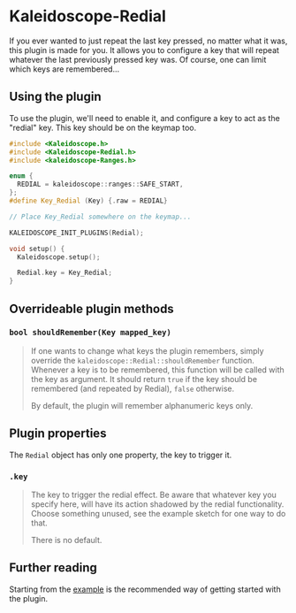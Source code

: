 # Kaleidoscope-Redial

If you ever wanted to just repeat the last key pressed, no matter what it was,
this plugin is made for you. It allows you to configure a key that will repeat
whatever the last previously pressed key was. Of course, one can limit which
keys are remembered...

## Using the plugin

To use the plugin, we'll need to enable it, and configure a key to act as the
"redial" key. This key should be on the keymap too.

```c++
#include <Kaleidoscope.h>
#include <Kaleidoscope-Redial.h>
#include <kaleidoscope-Ranges.h>

enum {
  REDIAL = kaleidoscope::ranges::SAFE_START,
};
#define Key_Redial (Key) {.raw = REDIAL}

// Place Key_Redial somewhere on the keymap...

KALEIDOSCOPE_INIT_PLUGINS(Redial);

void setup() {
  Kaleidoscope.setup();

  Redial.key = Key_Redial;
}
```

## Overrideable plugin methods

### `bool shouldRemember(Key mapped_key)`

> If one wants to change what keys the plugin remembers, simply override the
> `kaleidoscope::Redial::shouldRemember` function. Whenever a key is to be
> remembered, this function will be called with the key as argument. It should
> return `true` if the key should be remembered (and repeated by Redial),
> `false` otherwise.
>
> By default, the plugin will remember alphanumeric keys only.

## Plugin properties

The `Redial` object has only one property, the key to trigger it.

### `.key`

> The key to trigger the redial effect. Be aware that whatever key you specify
> here, will have its action shadowed by the redial functionality. Choose
> something unused, see the example sketch for one way to do that.
>
> There is no default.

## Further reading

Starting from the [example][plugin:example] is the recommended way of getting
started with the plugin.

 [plugin:example]: ../../examples/Keystrokes/Redial/Redial.ino
